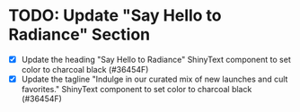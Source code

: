 # TODO: Update "Say Hello to Radiance" Section

- [x] Update the heading "Say Hello to Radiance" ShinyText component to set color to charcoal black (#36454F)
- [x] Update the tagline "Indulge in our curated mix of new launches and cult favorites." ShinyText component to set color to charcoal black (#36454F)
